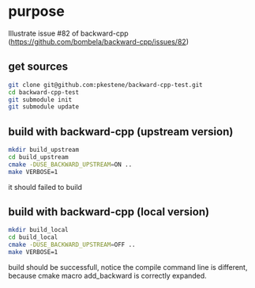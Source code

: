 # purpose

Illustrate issue #82 of backward-cpp (https://github.com/bombela/backward-cpp/issues/82)

## get sources

```bash
git clone git@github.com:pkestene/backward-cpp-test.git
cd backward-cpp-test
git submodule init
git submodule update
```

## build with backward-cpp (upstream version)

```bash
mkdir build_upstream
cd build_upstream
cmake -DUSE_BACKWARD_UPSTREAM=ON ..
make VERBOSE=1
```
it should failed to build

## build with backward-cpp (local version)

```bash
mkdir build_local
cd build_local
cmake -DUSE_BACKWARD_UPSTREAM=OFF ..
make VERBOSE=1
```

build should be successfull, notice the compile command line is different, because cmake macro add_backward is correctly expanded.

